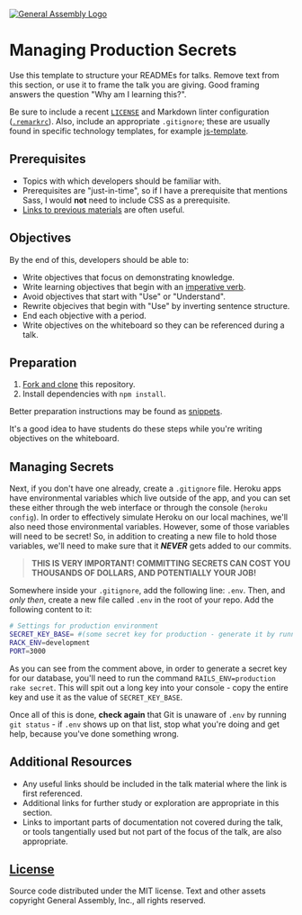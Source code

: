 [![General Assembly Logo](https://camo.githubusercontent.com/1a91b05b8f4d44b5bbfb83abac2b0996d8e26c92/687474703a2f2f692e696d6775722e636f6d2f6b6538555354712e706e67)](https://generalassemb.ly/education/web-development-immersive)

# Managing Production Secrets

Use this template to structure your READMEs for talks. Remove text from this
section, or use it to frame the talk you are giving. Good framing answers the
question "Why am I learning this?".

Be sure to include a recent [`LICENSE`](LICENSE) and Markdown linter
configuration ([`.remarkrc`](.remarkrc)). Also, include an appropriate
`.gitignore`; these are usually found in specific technology templates, for
example [js-template](https://www.github.com/ga-wdi-boston/js-template).

## Prerequisites

-   Topics with which developers should be familiar with.
-   Prerequisites are "just-in-time", so if I have a prerequisite that mentions
    Sass, I would **not** need to include CSS as a prerequisite.
-   [Links to previous materials](https://www.github.com/ga-wdi-boston/example)
    are often useful.

## Objectives

By the end of this, developers should be able to:

-   Write objectives that focus on demonstrating knowledge.
-   Write learning objectives that begin with an [imperative
    verb](https://en.wikipedia.org/wiki/Imperative_mood).
-   Avoid objectives that start with "Use" or "Understand".
-   Rewrite objecives that begin with "Use" by inverting sentence structure.
-   End each objective with a period.
-   Write objectives on the whiteboard so they can be referenced during a talk.

## Preparation

1.  [Fork and clone](https://github.com/ga-wdi-boston/meta/wiki/ForkAndClone)
    this repository.
1.  Install dependencies with `npm install`.

Better preparation instructions may be found as
[snippets](https://github.com/ga-wdi-boston/instructors/tree/master/snippets).

It's a good idea to have students do these steps while you're writing objectives
on the whiteboard.

## Managing Secrets

Next, if you don't have one already, create a `.gitignore` file. Heroku apps have environmental variables which live outside of the app, and you can set these either through the web interface or through the console (`heroku config`). In order to effectively simulate Heroku on our local machines, we'll also need those environmental variables. However, some of those variables will need to be secret! So, in addition to creating a new file to hold those variables, we'll need to make sure that it **_NEVER_** gets added to our commits.

> ****THIS IS VERY IMPORTANT! COMMITTING SECRETS CAN COST YOU THOUSANDS OF DOLLARS, AND POTENTIALLY YOUR JOB!****

Somewhere inside your `.gitignore`, add the following line: `.env`. Then, and _only then_, create a new file called `.env` in the root of your repo. Add the following content to it:

```bash
# Settings for production environment
SECRET_KEY_BASE= #(some secret key for production - generate it by running `RAILS_ENV=production rake secret`)
RACK_ENV=development
PORT=3000
```

As you can see from the comment above, in order to generate a secret key for our database, you'll need to run the command `RAILS_ENV=production rake secret`. This will spit out a long key into your console - copy the entire key and use it as the value of `SECRET_KEY_BASE`.

Once all of this is done, **check again** that Git is unaware of `.env` by running `git status` - if `.env` shows up on that list, stop what you're doing and get help, because you've done something wrong.

## Additional Resources

-   Any useful links should be included in the talk material where the link is
    first referenced.
-   Additional links for further study or exploration are appropriate in this
    section.
-   Links to important parts of documentation not covered during the talk, or
    tools tangentially used but not part of the focus of the talk, are also
    appropriate.

## [License](LICENSE)

Source code distributed under the MIT license. Text and other assets copyright
General Assembly, Inc., all rights reserved.
